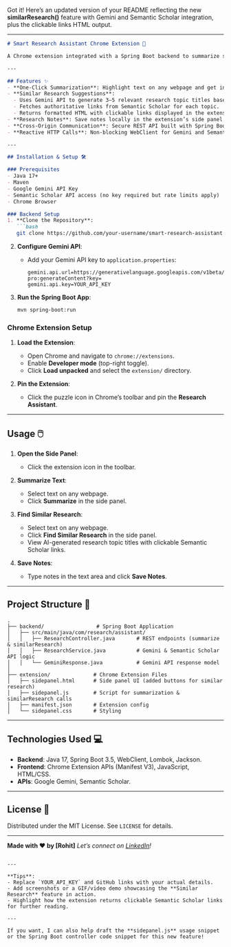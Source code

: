 Got it! Here’s an updated version of your README reflecting the new **similarResearch()** feature with Gemini and Semantic Scholar integration, plus the clickable links HTML output.

---

````markdown
# Smart Research Assistant Chrome Extension 🚀

A Chrome extension integrated with a Spring Boot backend to summarize selected webpage text using Google's Gemini API. Designed to streamline research workflows with AI-powered summaries, related research suggestions, and local note-saving.

---

## Features ✨
- **One-Click Summarization**: Highlight text on any webpage and get instant AI-generated summaries.
- **Similar Research Suggestions**:  
  - Uses Gemini API to generate 3–5 relevant research topic titles based on selected text.  
  - Fetches authoritative links from Semantic Scholar for each topic.  
  - Returns formatted HTML with clickable links displayed in the extension side panel.
- **Research Notes**: Save notes locally in the extension’s side panel.
- **Cross-Origin Communication**: Secure REST API built with Spring Boot for backend processing.
- **Reactive HTTP Calls**: Non-blocking WebClient for Gemini and Semantic Scholar API integration.

---

## Installation & Setup 🛠️

### Prerequisites
- Java 17+
- Maven
- Google Gemini API Key
- Semantic Scholar API access (no key required but rate limits apply)
- Chrome Browser

### Backend Setup
1. **Clone the Repository**:
   ```bash
   git clone https://github.com/your-username/smart-research-assistant.git
````

2. **Configure Gemini API**:

   * Add your Gemini API key to `application.properties`:

     ```properties
     gemini.api.url=https://generativelanguage.googleapis.com/v1beta/models/gemini-pro:generateContent?key=
     gemini.api.key=YOUR_API_KEY
     ```
3. **Run the Spring Boot App**:

   ```bash
   mvn spring-boot:run
   ```

### Chrome Extension Setup

1. **Load the Extension**:

   * Open Chrome and navigate to `chrome://extensions`.
   * Enable **Developer mode** (top-right toggle).
   * Click **Load unpacked** and select the `extension/` directory.
2. **Pin the Extension**:

   * Click the puzzle icon in Chrome’s toolbar and pin the **Research Assistant**.

---

## Usage 🖱️

1. **Open the Side Panel**:

   * Click the extension icon in the toolbar.
2. **Summarize Text**:

   * Select text on any webpage.
   * Click **Summarize** in the side panel.
3. **Find Similar Research**:

   * Select text on any webpage.
   * Click **Find Similar Research** in the side panel.
   * View AI-generated research topic titles with clickable Semantic Scholar links.
4. **Save Notes**:

   * Type notes in the text area and click **Save Notes**.

---

## Project Structure 📂

```
.
├── backend/                 # Spring Boot Application
│   ├── src/main/java/com/research/assistant/
│   │   ├── ResearchController.java       # REST endpoints (summarize & similarResearch)
│   │   ├── ResearchService.java          # Gemini & Semantic Scholar API logic
│   │   └── GeminiResponse.java           # Gemini API response model
│
├── extension/              # Chrome Extension Files
│   ├── sidepanel.html      # Side panel UI (added buttons for similar research)
│   ├── sidepanel.js        # Script for summarization & similarResearch calls
│   ├── manifest.json       # Extension config
│   └── sidepanel.css       # Styling
```

---

## Technologies Used 💻

* **Backend**: Java 17, Spring Boot 3.5, WebClient, Lombok, Jackson.
* **Frontend**: Chrome Extension APIs (Manifest V3), JavaScript, HTML/CSS.
* **APIs**: Google Gemini, Semantic Scholar.

---

## License 📜

Distributed under the MIT License. See `LICENSE` for details.

---

**Made with ❤️ by \[Rohit]**
*Let’s connect on [LinkedIn](https://www.linkedin.com/in/rohit-tambe-1585b0257/)!*

```

---

**Tips**:  
- Replace `YOUR_API_KEY` and GitHub links with your actual details.  
- Add screenshots or a GIF/video demo showcasing the **Similar Research** feature in action.  
- Highlight how the extension returns clickable Semantic Scholar links for further reading.

---

If you want, I can also help draft the **sidepanel.js** usage snippet or the Spring Boot controller code snippet for this new feature!
```
